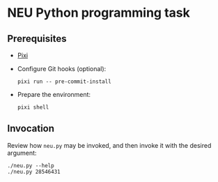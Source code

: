 # NEU Python programming task

## Prerequisites

* [Pixi](https://pixi.sh)

* Configure Git hooks (optional):

    ``` shell
    pixi run -- pre-commit-install
    ```

* Prepare the environment:

    ``` shell
    pixi shell
    ```

## Invocation

Review how `neu.py` may be invoked, and then invoke it with the desired argument:

```shell
./neu.py --help
./neu.py 28546431
```
